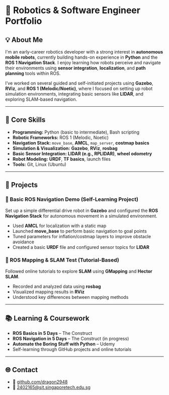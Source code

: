 # 🚀 Robotics & Software Engineer Portfolio

## 💡 About Me

I'm an early-career robotics developer with a strong interest in **autonomous mobile robots**, currently building hands-on experience in **Python** and the **ROS 1 Navigation Stack**. I enjoy learning how robots perceive and navigate their environments using **sensor integration**, **localization**, and **path planning** tools within ROS.

I’ve worked on several guided and self-initiated projects using **Gazebo**, **RViz**, and **ROS 1 (Melodic/Noetic)**, where I focused on setting up robot simulation environments, integrating basic sensors like **LIDAR**, and exploring SLAM-based navigation.

---

## 🧠 Core Skills

- **Programming:** Python (basic to intermediate), Bash scripting  
- **Robotic Frameworks:** ROS 1 (Melodic, Noetic)  
- **Navigation Stack:** `move_base`, **AMCL**, `map_server`, **costmap basics**  
- **Simulation & Visualization:** **Gazebo**, **RViz**, **rosbag**  
- **Basic Sensor Integration:** **LIDAR (e.g., RPLIDAR)**, **wheel odometry**  
- **Robot Modeling:** **URDF**, **TF basics**, launch files  
- **Tools:** Git, Linux (Ubuntu)

---

## 📁 Projects

### 🔸 Basic ROS Navigation Demo (Self-Learning Project)

Set up a simple differential drive robot in **Gazebo** and configured the **ROS Navigation Stack** for autonomous movement in a simulated environment.

- Used **AMCL** for localization with a static map  
- Launched **move_base** to perform basic navigation to goal points  
- Tuned parameters for inflation/costmap layers to improve obstacle avoidance  
- Created a basic **URDF** file and configured sensor topics for **LIDAR**

### 🔸 ROS Mapping & SLAM Test (Tutorial-Based)

Followed online tutorials to explore **SLAM** using **GMapping** and **Hector SLAM**.

- Recorded and analyzed data using **rosbag**  
- Visualized mapping results in **RViz**  
- Understood key differences between mapping methods

---

## 📚 Learning & Coursework

- **ROS Basics in 5 Days** – The Construct  
- **ROS Navigation in 5 Days** – The Construct (in progress)  
- **Automate the Boring Stuff with Python** – Udemy  
- Self-learning through GitHub projects and online tutorials

---

## 🌐 Contact

- 🔗 [github.com/dragon2948](https://github.com/dragon2948)  
- 📧 2402165@sit.singaporetech.edu.sg  
